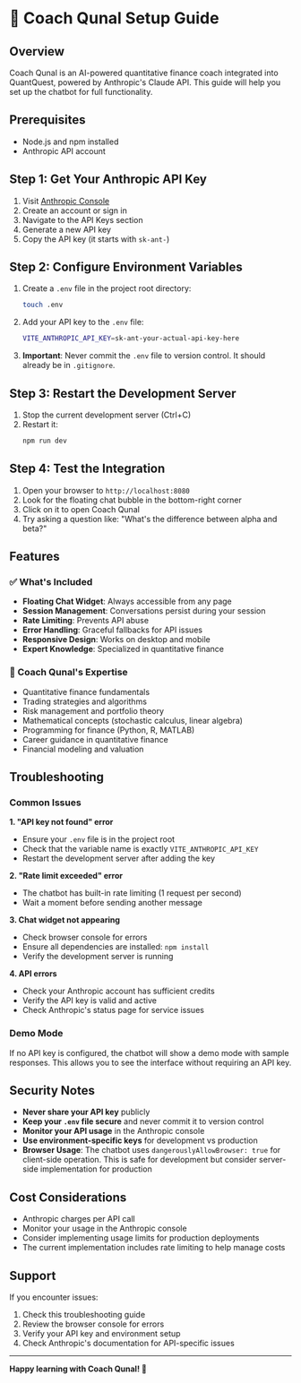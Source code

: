 # 🤖 Coach Qunal Setup Guide

## Overview
Coach Qunal is an AI-powered quantitative finance coach integrated into QuantQuest, powered by Anthropic's Claude API. This guide will help you set up the chatbot for full functionality.

## Prerequisites
- Node.js and npm installed
- Anthropic API account

## Step 1: Get Your Anthropic API Key

1. Visit [Anthropic Console](https://console.anthropic.com/)
2. Create an account or sign in
3. Navigate to the API Keys section
4. Generate a new API key
5. Copy the API key (it starts with `sk-ant-`)

## Step 2: Configure Environment Variables

1. Create a `.env` file in the project root directory:
   ```bash
   touch .env
   ```

2. Add your API key to the `.env` file:
   ```bash
   VITE_ANTHROPIC_API_KEY=sk-ant-your-actual-api-key-here
   ```

3. **Important**: Never commit the `.env` file to version control. It should already be in `.gitignore`.

## Step 3: Restart the Development Server

1. Stop the current development server (Ctrl+C)
2. Restart it:
   ```bash
   npm run dev
   ```

## Step 4: Test the Integration

1. Open your browser to `http://localhost:8080`
2. Look for the floating chat bubble in the bottom-right corner
3. Click on it to open Coach Qunal
4. Try asking a question like: "What's the difference between alpha and beta?"

## Features

### ✅ What's Included
- **Floating Chat Widget**: Always accessible from any page
- **Session Management**: Conversations persist during your session
- **Rate Limiting**: Prevents API abuse
- **Error Handling**: Graceful fallbacks for API issues
- **Responsive Design**: Works on desktop and mobile
- **Expert Knowledge**: Specialized in quantitative finance

### 🎯 Coach Qunal's Expertise
- Quantitative finance fundamentals
- Trading strategies and algorithms
- Risk management and portfolio theory
- Mathematical concepts (stochastic calculus, linear algebra)
- Programming for finance (Python, R, MATLAB)
- Career guidance in quantitative finance
- Financial modeling and valuation

## Troubleshooting

### Common Issues

**1. "API key not found" error**
- Ensure your `.env` file is in the project root
- Check that the variable name is exactly `VITE_ANTHROPIC_API_KEY`
- Restart the development server after adding the key

**2. "Rate limit exceeded" error**
- The chatbot has built-in rate limiting (1 request per second)
- Wait a moment before sending another message

**3. Chat widget not appearing**
- Check browser console for errors
- Ensure all dependencies are installed: `npm install`
- Verify the development server is running

**4. API errors**
- Check your Anthropic account has sufficient credits
- Verify the API key is valid and active
- Check Anthropic's status page for service issues

### Demo Mode
If no API key is configured, the chatbot will show a demo mode with sample responses. This allows you to see the interface without requiring an API key.

## Security Notes

- **Never share your API key** publicly
- **Keep your `.env` file secure** and never commit it to version control
- **Monitor your API usage** in the Anthropic console
- **Use environment-specific keys** for development vs production
- **Browser Usage**: The chatbot uses `dangerouslyAllowBrowser: true` for client-side operation. This is safe for development but consider server-side implementation for production

## Cost Considerations

- Anthropic charges per API call
- Monitor your usage in the Anthropic console
- Consider implementing usage limits for production deployments
- The current implementation includes rate limiting to help manage costs

## Support

If you encounter issues:
1. Check this troubleshooting guide
2. Review the browser console for errors
3. Verify your API key and environment setup
4. Check Anthropic's documentation for API-specific issues

---

**Happy learning with Coach Qunal! 🚀**
